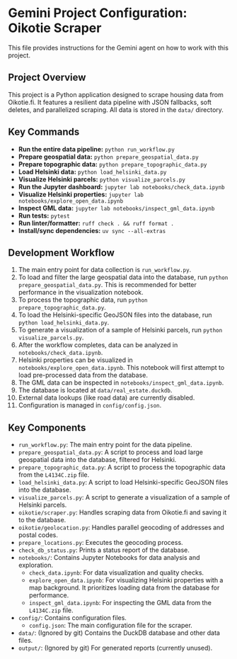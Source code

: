 # Gemini Project Configuration: Oikotie Scraper

This file provides instructions for the Gemini agent on how to work with this project.

## Project Overview

This project is a Python application designed to scrape housing data from Oikotie.fi. It features a resilient data pipeline with JSON fallbacks, soft deletes, and parallelized scraping. All data is stored in the `data/` directory.

## Key Commands

-   **Run the entire data pipeline:** `python run_workflow.py`
-   **Prepare geospatial data:** `python prepare_geospatial_data.py`
-   **Prepare topographic data:** `python prepare_topographic_data.py`
-   **Load Helsinki data:** `python load_helsinki_data.py`
-   **Visualize Helsinki parcels:** `python visualize_parcels.py`
-   **Run the Jupyter dashboard:** `jupyter lab notebooks/check_data.ipynb`
-   **Visualize Helsinki properties:** `jupyter lab notebooks/explore_open_data.ipynb`
-   **Inspect GML data:** `jupyter lab notebooks/inspect_gml_data.ipynb`
-   **Run tests:** `pytest`
-   **Run linter/formatter:** `ruff check . && ruff format .`
-   **Install/sync dependencies:** `uv sync --all-extras`

## Development Workflow

1.  The main entry point for data collection is `run_workflow.py`.
2.  To load and filter the large geospatial data into the database, run `python prepare_geospatial_data.py`. This is recommended for better performance in the visualization notebook.
3.  To process the topographic data, run `python prepare_topographic_data.py`.
4.  To load the Helsinki-specific GeoJSON files into the database, run `python load_helsinki_data.py`.
5.  To generate a visualization of a sample of Helsinki parcels, run `python visualize_parcels.py`.
6.  After the workflow completes, data can be analyzed in `notebooks/check_data.ipynb`.
7.  Helsinki properties can be visualized in `notebooks/explore_open_data.ipynb`. This notebook will first attempt to load pre-processed data from the database.
8.  The GML data can be inspected in `notebooks/inspect_gml_data.ipynb`.
9.  The database is located at `data/real_estate.duckdb`.
10. External data lookups (like road data) are currently disabled.
11. Configuration is managed in `config/config.json`.

## Key Components

-   `run_workflow.py`: The main entry point for the data pipeline.
-   `prepare_geospatial_data.py`: A script to process and load large geospatial data into the database, filtered for Helsinki.
-   `prepare_topographic_data.py`: A script to process the topographic data from the `L4134C.zip` file.
-   `load_helsinki_data.py`: A script to load Helsinki-specific GeoJSON files into the database.
-   `visualize_parcels.py`: A script to generate a visualization of a sample of Helsinki parcels.
-   `oikotie/scraper.py`: Handles scraping data from Oikotie.fi and saving it to the database.
-   `oikotie/geolocation.py`: Handles parallel geocoding of addresses and postal codes.
-   `prepare_locations.py`: Executes the geocoding process.
-   `check_db_status.py`: Prints a status report of the database.
-   `notebooks/`: Contains Jupyter Notebooks for data analysis and exploration.
    -   `check_data.ipynb`: For data visualization and quality checks.
    -   `explore_open_data.ipynb`: For visualizing Helsinki properties with a map background. It prioritizes loading data from the database for performance.
    -   `inspect_gml_data.ipynb`: For inspecting the GML data from the `L4134C.zip` file.
-   `config/`: Contains configuration files.
    -   `config.json`: The main configuration file for the scraper.
-   `data/`: (Ignored by git) Contains the DuckDB database and other data files.
-   `output/`: (Ignored by git) For generated reports (currently unused).
